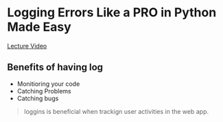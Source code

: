 # Logging Errors Like a PRO in Python Made Easy

[Lecture Video](https://youtu.be/ulCL6JcCBI4?si=shRZSyJy-JYxnCDk)

## Benefits of having log

- Monitioring your code
- Catching Problems
- Catching bugs

> loggins is beneficial when trackign user activities in the web app.

